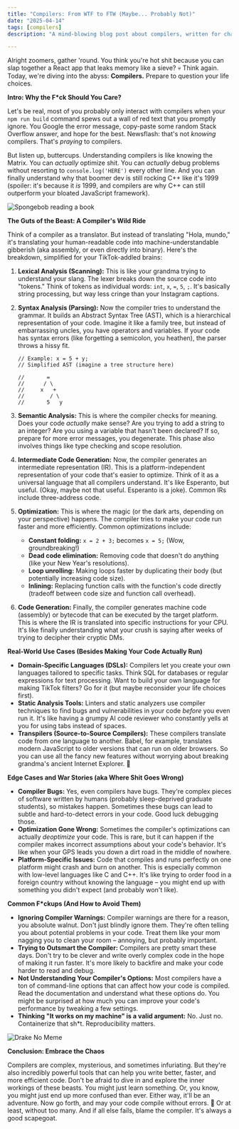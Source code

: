 ```yaml
---
title: "Compilers: From WTF to FTW (Maybe... Probably Not)"
date: "2025-04-14"
tags: [compilers]
description: "A mind-blowing blog post about compilers, written for chaotic Gen Z engineers."

---
```


Alright zoomers, gather 'round. You think you're hot shit because you can slap together a React app that leaks memory like a sieve? 💀 Think again. Today, we're diving into the abyss: **Compilers.** Prepare to question your life choices.

**Intro: Why the F*ck Should You Care?**

Let's be real, most of you probably only interact with compilers when your `npm run build` command spews out a wall of red text that you promptly ignore. You Google the error message, copy-paste some random Stack Overflow answer, and hope for the best. Newsflash: that's not *knowing* compilers. That's *praying* to compilers.

But listen up, buttercups. Understanding compilers is like knowing the Matrix. You can *actually* optimize shit. You can *actually* debug problems without resorting to `console.log('HERE')` every other line. And you can finally understand why that boomer dev is still rocking C++ like it's 1999 (spoiler: it's because it *is* 1999, and compilers are why C++ can still outperform your bloated JavaScript framework).

![Spongebob reading a book](https://i.kym-cdn.com/photos/images/newsfeed/000/181/851/17267_444570912230_528702230_5263106_7920442_n.jpg)

**The Guts of the Beast: A Compiler's Wild Ride**

Think of a compiler as a translator. But instead of translating "Hola, mundo," it's translating your human-readable code into machine-understandable gibberish (aka assembly, or even directly into binary). Here's the breakdown, simplified for your TikTok-addled brains:

1.  **Lexical Analysis (Scanning):** This is like your grandma trying to understand your slang. The lexer breaks down the source code into "tokens." Think of tokens as individual words: `int`, `x`, `=`, `5`, `;`. It's basically string processing, but way less cringe than your Instagram captions.

2.  **Syntax Analysis (Parsing):** Now the compiler tries to understand the grammar. It builds an Abstract Syntax Tree (AST), which is a hierarchical representation of your code. Imagine it like a family tree, but instead of embarrassing uncles, you have operators and variables. If your code has syntax errors (like forgetting a semicolon, you heathen), the parser throws a hissy fit.

    ```
    // Example: x = 5 + y;
    // Simplified AST (imagine a tree structure here)

    //       =
    //      / \
    //     x   +
    //        / \
    //       5   y
    ```

3.  **Semantic Analysis:** This is where the compiler checks for meaning. Does your code *actually* make sense? Are you trying to add a string to an integer? Are you using a variable that hasn't been declared? If so, prepare for more error messages, you degenerate. This phase also involves things like type checking and scope resolution.

4.  **Intermediate Code Generation:** Now, the compiler generates an intermediate representation (IR). This is a platform-independent representation of your code that's easier to optimize. Think of it as a universal language that all compilers understand. It's like Esperanto, but useful. (Okay, maybe not that useful. Esperanto is a joke). Common IRs include three-address code.

5.  **Optimization:** This is where the magic (or the dark arts, depending on your perspective) happens. The compiler tries to make your code run faster and more efficiently. Common optimizations include:
    *   **Constant folding:** `x = 2 + 3;` becomes `x = 5;` (Wow, groundbreaking!)
    *   **Dead code elimination:** Removing code that doesn't do anything (like your New Year's resolutions).
    *   **Loop unrolling:** Making loops faster by duplicating their body (but potentially increasing code size).
    *   **Inlining:** Replacing function calls with the function's code directly (tradeoff between code size and function call overhead).

6.  **Code Generation:** Finally, the compiler generates machine code (assembly) or bytecode that can be executed by the target platform. This is where the IR is translated into specific instructions for your CPU. It's like finally understanding what your crush is saying after weeks of trying to decipher their cryptic DMs.

**Real-World Use Cases (Besides Making Your Code Actually Run)**

*   **Domain-Specific Languages (DSLs):** Compilers let you create your own languages tailored to specific tasks. Think SQL for databases or regular expressions for text processing. Want to build your own language for making TikTok filters? Go for it (but maybe reconsider your life choices first).
*   **Static Analysis Tools:** Linters and static analyzers use compiler techniques to find bugs and vulnerabilities in your code *before* you even run it. It's like having a grumpy AI code reviewer who constantly yells at you for using tabs instead of spaces.
*   **Transpilers (Source-to-Source Compilers):** These compilers translate code from one language to another. Babel, for example, translates modern JavaScript to older versions that can run on older browsers. So you can use all the fancy new features without worrying about breaking grandma's ancient Internet Explorer. 🙏

**Edge Cases and War Stories (aka Where Shit Goes Wrong)**

*   **Compiler Bugs:** Yes, even compilers have bugs. They're complex pieces of software written by humans (probably sleep-deprived graduate students), so mistakes happen. Sometimes these bugs can lead to subtle and hard-to-detect errors in your code. Good luck debugging those.
*   **Optimization Gone Wrong:** Sometimes the compiler's optimizations can actually *deoptimize* your code. This is rare, but it can happen if the compiler makes incorrect assumptions about your code's behavior. It's like when your GPS leads you down a dirt road in the middle of nowhere.
*   **Platform-Specific Issues:** Code that compiles and runs perfectly on one platform might crash and burn on another. This is especially common with low-level languages like C and C++. It's like trying to order food in a foreign country without knowing the language – you might end up with something you didn't expect (and probably won't like).

**Common F\*ckups (And How to Avoid Them)**

*   **Ignoring Compiler Warnings:** Compiler warnings are there for a reason, you absolute walnut. Don't just blindly ignore them. They're often telling you about potential problems in your code. Treat them like your mom nagging you to clean your room – annoying, but probably important.
*   **Trying to Outsmart the Compiler:** Compilers are pretty smart these days. Don't try to be clever and write overly complex code in the hope of making it run faster. It's more likely to backfire and make your code harder to read and debug.
*   **Not Understanding Your Compiler's Options:** Most compilers have a ton of command-line options that can affect how your code is compiled. Read the documentation and understand what these options do. You might be surprised at how much you can improve your code's performance by tweaking a few settings.
*  **Thinking "It works on my machine" is a valid argument:** No. Just no. Containerize that sh*t. Reproducibility matters.

![Drake No Meme](https://i.imgflip.com/4x0w8f.jpg)

**Conclusion: Embrace the Chaos**

Compilers are complex, mysterious, and sometimes infuriating. But they're also incredibly powerful tools that can help you write better, faster, and more efficient code. Don't be afraid to dive in and explore the inner workings of these beasts. You might just learn something. Or, you know, you might just end up more confused than ever. Either way, it'll be an adventure. Now go forth, and may your code compile without errors. 🙏 Or at least, without too many. And if all else fails, blame the compiler. It's always a good scapegoat.
